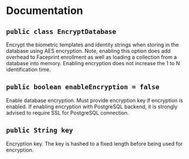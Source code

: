 # Documentation

## `public class EncryptDatabase`

Encrypt the biometric templates and identity strings when storing in the database using AES encryption. Note, enabling this option does add overhead to Faceprint enrollment as well as loading a collection from a database into memory. Enabling encryption does not increase the 1 to N identification time.

## `public boolean enableEncryption = false`

Enable database encryption. Must provide encryption key if encryption is enabled. If enabling encryption with PostgreSQL backend, it is strongly advised to require SSL for PostgreSQL connection.

## `public String key`

Encryption key. The key is hashed to a fixed length before being used for encryption.